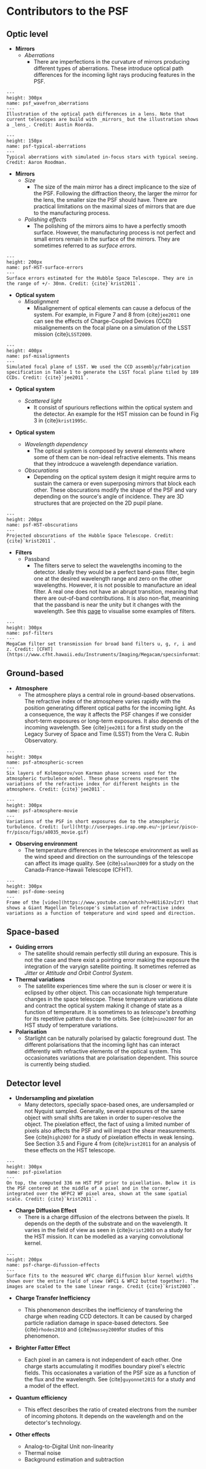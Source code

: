 # Contributors to the PSF


## Optic level

- __Mirrors__
    - _Aberrations_
        - There are imperfections in the curvature of mirrors producing different types of aberrations. These introduce optical path differences for the incoming light rays producing features in the PSF. 
        
```{figure} ../../_static/psf_wavefron_aberrations.png
---
height: 300px
name: psf_wavefron_aberrations
---
Illustration of the optical path differences in a lens. Note that current telescopes are build with _mirrors_ but the illustration shows a _lens_. Credit: Austin Roorda.

```

```{figure} ../../_static/psf-typical-aberrations.png
---
height: 150px
name: psf-typical-aberrations
---
Typical aberrations with simulated in-focus stars with typical seeing. Credit: Aaron Roodman.

```

- __Mirrors__
    - _Size_
        - The size of the main mirror has a direct implicance to the size of the PSF. Following the diffraction theory, the larger the mirror for the lens, the smaller size the PSF should have. There are practical limitations on the maximal sizes of mirrors that are due to the manufacturing process. 
    - _Polishing effects_
        - The polishing of the mirrors aims to have a perfectly smooth surface. However, the manufacturing process is not perfect and small errors remain in the surface of the mirrors. They are sometimes referred to as _surface errors_.

```{figure} ../../_static/psf-HST-surface-errors.png
---
height: 200px
name: psf-HST-surface-errors
---
Surface errors estimated for the Hubble Space Telescope. They are in the range of +/- 30nm. Credit: {cite}`krist2011`.

```

- __Optical system__
    - _Misalignment_
        - Misalignement of optical elements can cause a defocus of the system.  For example, in Figure 7 and 8 from {cite}`jee2011` one can see the effects of Charge-Coupled Devices (CCD) misalignements on the focal plane on a simulation of the LSST mission {cite}`LSST2009`.

```{figure} ../../_static/psf-misalignments.png
---
height: 400px
name: psf-misalignments
---
Simulated focal plane of LSST. We used the CCD assembly/fabrication specification in Table 1 to generate the LSST focal plane tiled by 189 CCDs. Credit: {cite}`jee2011`.

```

- __Optical system__
    - _Scattered light_
        - It consist of spuriours reflections within the optical system and the detector. An example for the HST mission can be found in Fig 3 in {cite}`krist1995c`.


- __Optical system__
    - _Wavelength dependency_
        - The optical system is composed by several elements where some of them can be non-ideal refractive elements. This means that they introdcuce a wavelength dependance variation.
    - _Obscurations_
        - Depending on the optical system design it might require arms to sustain the camera or even superposing mirrors that block each other. These obscurations modify the shape of the PSF and vary depending on the source's angle of incidence. They are 3D structures that are projected on the 2D pupil plane.

```{figure} ../../_static/psf-HST-obscurations.png
---
height: 200px
name: psf-HST-obscurations
---
Projected obscurations of the Hubble Space Telescope. Credit: {cite}`krist2011`.

```

- __Filters__
    - Passband
        - The filters serve to select the wavelengths incoming to the detector. Ideally they would be a perfect band-pass filter, begin one at the desired wavelength range and zero on the other wavelengths. However, it is not possible to manufacture an ideal filter. A real one does not have an abrupt transition, meaning that there are out-of-band contributions. It is also non-flat, meanining that the passband is near the unity but it changes with the wavelength. See this [page](https://www.cadc-ccda.hia-iha.nrc-cnrc.gc.ca/en/megapipe/docs/filt.html) to visualise some examples of filters.

```{figure} ../../_static/psf-filters.png
---
height: 300px
name: psf-filters
---
MegaCam filter set transmission for broad band filters u, g, r, i and z. Credit: [CFHT](https://www.cfht.hawaii.edu/Instruments/Imaging/Megacam/specsinformation.html).

```


## Ground-based

- __Atmosphere__
    - The atmosphere plays a central role in ground-based observations. The refractive index of the atmosphere varies rapidly with the position generating different optical paths for the incoming light. As a consequence, the way it affects the PSF changes if we consider short-term exposures or long-term exposures. It also depends of the incoming wavelength. See {cite}`jee2011` for a first study on the Legacy Survey of Space and Time  (LSST) from the Vera C. Rubin Observatory.

```{figure} ../../_static/psf-atmospheric-screen.png
---
height: 300px
name: psf-atmospheric-screen
---
Six layers of Kolmogorov/von Karman phase screens used for the atmospheric turbulence model. These phase screens represent the variations of the refractive index for different heights in the atmosphere. Credit: {cite}`jee2011`.

```

```{figure} ../../_static/psf-atmosphere-movie.gif
---
height: 300px
name: psf-atmosphere-movie
---
Variations of the PSF in short exposures due to the atmospheric turbulence. Credit: [url](http://userpages.irap.omp.eu/~jprieur/pisco-fr/pisco/figs/a8035_movie.gif)

```

- __Observing environment__
    - The temperature differences in the telescope environment as well as the wind speed and direction on the surroundings of the telescope can affect its image quality. See {cite}`salmon2009` for a study on the Canada-France-Hawaii Telescope (CFHT).
    
```{figure} ../../_static/psf-dome-seeing.png
---
height: 300px
name: psf-dome-seeing
---
Frame of the [video](https://www.youtube.com/watch?v=HU1i6JzvIzY) that shows a Giant Magellan Telescope's simulation of refractive index variations as a function of temperature and wind speed and direction.

```    
    

## Space-based

- __Guiding errors__
    - The satellite should remain perfectly still during an exposure. This is not the case and there exist a pointing error making the exposure the integration of the varyign satellite pointing. It sometimes referred as _Jitter_ or _Attitude and Orbit Control System_.
- __Thermal variations__
    - The satellite experiences time where the sun is closer or were it is eclipsed by other object. This can occasionate high temperature changes in the space telescope. These temperature variations dilate and contract the optical system making it change of state as a function of temperature. It is sometimes to as _telescope's breathing_ for its repetitive pattern due to the orbits. See {cite}`nino2007` for an HST study of temperature variations.
- __Polarisation__
    - Starlight can be naturally polarised by galactic foreground dust. The different polarisations that the incoming light has can interact differently with refractive elements of the optical system. This occasionates variations that are polarisation dependent. This source is currently being studied. 


## Detector level


- __Undersampling and pixelation__
    - Many detectors, specially space-based ones, are undersampled or not Nyquist sampled. Generally, several exposures of the same object with small shifts are taken in order to super-resolve the object. The pixelation effect, the fact of using a limited number of pixels also affects the PSF and will impact the shear measurements. See {cite}`high2007` for a study of pixelation effects in weak lensing. See Section 3.5 and Figure 4 from {cite}`krist2011` for an analysis of these effects on the HST telescope.
 
```{figure} ../../_static/psf-pixelation.png
---
height: 300px
name: psf-pixelation
---
On top, the computed 336 nm HST PSF prior to pixellation. Below it is the PSF centered at the middle of a pixel and in the corner, integrated over the WFPC2 WF pixel area, shown at the same spatial scale. Credit: {cite}`krist2011`.

```  


- __Charge Diffusion Effect__
    - There is a charge diffusion of the electrons between the pixels. It depends on the depth of the substrate and on the wavelength. It varies in the field of view as seen in {cite}`krist2003` on a study for the HST mission. It can be modelled as a varying convolutional kernel.
    
```{figure} ../../_static/psf-charge-difussion-effects.png
---
height: 200px
name: psf-charge-difussion-effects
---
Surface fits to the measured WFC charge diffusion blur kernel widths shown over the entire field of view (WFC1 & WFC2 butted together). The images are scaled to the same linear range. Credit {cite}`krist2003`.

```     
 
- __Charge Transfer Inefficiency__
    - This phenomenon describes the inefficiency of transfering the charge when reading CCD detectors. It can be caused by charged particle radiation damage in space-based detectors. See {cite}`rhodes2010` and {cite}`massey2009`for studies of this phenomenon.
- __Brighter Fatter Effect__
    - Each pixel in an camera is not independent of each other. One charge starts accumulating it modifies boundary pixel's electric fields. This occasionates a variation of the PSF size as a function of the flux and the wavelength. See {cite}`guyonnet2015` for a study and a model of the effect.
- __Quantum efficiency__
    - This effect describes the ratio of created electrons from the number of incoming photons. It depends on the wavelength and on the detector's technology.
    
- __Other effects__
  - Analog-to-Digital Unit non-linearity
  - Thermal noise
  - Background estimation and subtraction
